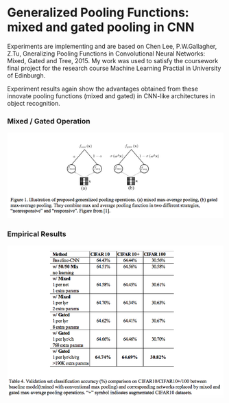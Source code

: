 # Generalized Pooling Functions: mixed and gated pooling in CNN

Experiments are implementing and are based on Chen Lee, P.W.Gallagher, Z.Tu, Gneralizing Pooling Functions in Convolutional Neural Networks: Mixed, Gated and Tree, 2015. My work was used to satisfy the coursework final project for the research course Machine Learning Practial in University of Edinburgh.

Experiment results again show the advantages obtained from these innovate pooling functions (mixed and gated) in CNN-like architectures in object recognition.

### Mixed / Gated Operation
<img src=https://raw.githubusercontent.com/celisun/Generalized-Pooling-Functions-Mixed-and-Gated-in-Convolutional-Neural-Networks/master/graph.png width="650">

### Empirical Results
<img src=https://raw.githubusercontent.com/celisun/Generalized-Pooling-Functions-Mixed-and-Gated-in-Convolutional-Neural-Networks/master/table-comparison.png width="650">





